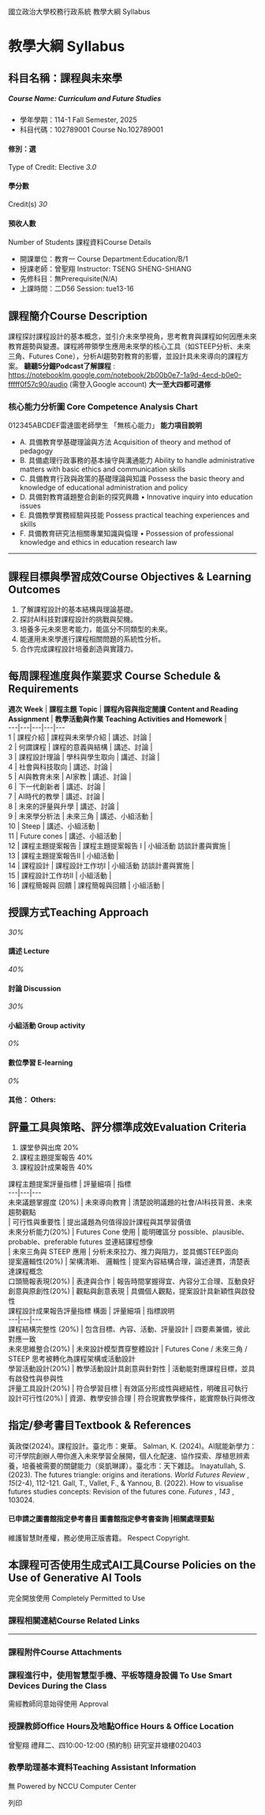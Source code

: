 國立政治大學校務行政系統 教學大綱 Syllabus
# 教學大綱 Syllabus
##  科目名稱：課程與未來學
#####  Course Name: Curriculum and Future Studies
  * 學年學期：114-1 Fall Semester, 2025 
  * 科目代碼：102789001 Course No.102789001


#### 修別：選
Type of Credit: Elective 
_3.0_
#### 學分數
Credit(s)
_30_
#### 預收人數
Number of Students
課程資料Course Details
  * 開課單位：教育一 Course Department:Education/B/1 
  * 授課老師：曾聖翔 Instructor: TSENG SHENG-SHIANG 
  * 先修科目：無Prerequisite(N/A)
  * 上課時間：二D56 Session: tue13-16


##  課程簡介Course Description
課程探討課程設計的基本概念，並引介未來學視角，思考教育與課程如何因應未來教育趨勢與變遷。課程將帶領學生應用未來學的核心工具（如STEEP分析、未來三角、Futures Cone），分析AI趨勢對教育的影響，並設計具未來導向的課程方案。
**聽聽5分鐘Podcast了解課程** : https://notebooklm.google.com/notebook/2b00b0e7-1a9d-4ecd-b0e0-fffff0f57c90/audio (需登入Google account)
**大一至大四都可選修**
###  核心能力分析圖 Core Competence Analysis Chart
012345ABCDEF雷達圖老師學生
「無核心能力」 
**能力項目說明**
  * A. 具備教育學基礎理論與方法 Acquisition of theory and method of pedagogy
  * B. 具備處理行政事務的基本操守與溝通能力 Ability to handle administrative matters with basic ethics and communication skills
  * C. 具備教育行政與政策的基礎理論與知識 Possess the basic theory and knowledge of educational administration and policy
  * D. 具備對教育議題整合創新的探究興趣 • Innovative inquiry into education issues
  * E. 具備教學實務經驗與技能 Possess practical teaching experiences and skills
  * F. 具備教育研究法相關專業知識與倫理 • Possession of professional knowledge and ethics in education research law


* * *
##  課程目標與學習成效Course Objectives & Learning Outcomes 
  1. 了解課程設計的基本結構與理論基礎。
  2. 探討AI科技對課程設計的挑戰與契機。
  3. 培養多元未來思考能力，能區分不同類型的未來。
  4. 能運用未來學進行課程相關問題的系統性分析。
  5. 合作完成課程設計培養創造與實踐力。


##  每周課程進度與作業要求 Course Schedule & Requirements
**週次** **Week** |  **課程主題** **Topic** |  **課程內容與指定閱讀** **Content and Reading Assignment** |  **教學活動與作業** **Teaching Activities and Homework** |   
---|---|---|---|---  
1 |  課程介紹 |  課程與未來學介紹 |  講述、討論 |   
2 |  何謂課程 |  課程的意義與結構 |  講述、討論 |   
3 |  課程設計理論 |  學科與學生取向 |  講述、討論 |   
4 |  社會與科技取向 |  講述、討論 |   
5 |  AI與教育未來 |  AI家教 |  講述、討論 |   
6 |  下一代創新者 |  講述、討論 |   
7 |  AI時代的教學 |  講述、討論 |   
8 |  未來的評量與升學 |  講述、討論 |   
9 |  未來學分析法 |  未來三角 |  講述、小組活動 |   
10 |  Steep |  講述、小組活動 |   
11 |  Future cones |  講述、小組活動 |   
12 |  課程主題提案報告 |  課程主題提案報告 I |  小組活動 訪談計畫與實施 |   
13 |  課程主題提案報告II |  小組活動 |   
14 |  課程設計 |  課程設計工作坊I |  小組活動 訪談計畫與實施 |   
15 |  課程設計工作坊II |  小組活動 |   
16 |  課程簡報與 回饋 |  課程簡報與回饋 |  小組活動 |   
##  授課方式Teaching Approach
_30%_
####  講述 Lecture
_40%_
####  討論 Discussion
_30%_
####  小組活動 Group activity
_0%_
####  數位學習 E-learning
_0%_
####  其他： Others:
##  評量工具與策略、評分標準成效Evaluation Criteria
  1. 課堂參與出席 20%
  2. 課程主題提案報告 40%
  3. 課程設計成果報告 40%


課程主題提案評量指標
|  評量細項 |  指標  
---|---|---  
未來議題掌握度 (20%) |  未來導向教育 |  清楚說明議題的社會/AI科技背景、未來趨勢觀點  
|  可行性與重要性 |  提出議題為何值得設計課程與其學習價值  
未來分析能力(20%) |  Futures Cone  使用 |  能明確區分 possible、plausible、probable、preferable futures 並連結課程想像  
|  未來三角與 STEEP 應用 |  分析未來拉力、推力與阻力，並具備STEEP面向  
提案邏輯性(20%) |  架構清晰、 邏輯性 |  提案內容結構合理，論述連貫，清楚表達課程概念  
口頭簡報表現(20%) |  表達與合作 |  報告時間掌握得宜、內容分工合理、互動良好  
創意與原創性(20%) |  觀點與創意表現 |  具備個人觀點，提案設計具新穎性與啟發性  
課程設計成果報告評量指標
構面 |  評量細項 |  指標說明  
---|---|---  
課程結構完整性 (20%) |  包含目標、內容、活動、評量設計 |  四要素兼備，彼此對應一致  
未來思維整合(20%) |  未來設計模型貫穿整體設計 |  Futures Cone / 未來三角 / STEEP 思考被轉化為課程架構或活動設計  
學習活動設計(20%) |  教學活動設計具創意與針對性 |  活動能對應課程目標，並具有啟發性與參與性  
評量工具設計(20%) |  符合學習目標 |  有效區分形成性與總結性，明確且可執行  
設計可行性(20%) |  資源、教學安排合理 |  符合現實教學條件，能實際執行與修改  
##  指定/參考書目Textbook & References
黃政傑(2024)。課程設計。臺北市：東華。
Salman, K. (2024)。AI賦能新學力：可汗學院創辦人帶你進入未來學習全展開，個人化配速、協作探索、厚植思辨素養，培養被需要的關鍵能力（吳凱琳譯）。臺北市：天下雜誌。
Inayatullah, S. (2023). The futures triangle: origins and iterations.  _World Futures Review_ ,  _15_(2-4), 112-121.
Gall, T., Vallet, F., & Yannou, B. (2022). How to visualise futures studies concepts: Revision of the futures cone.  _Futures_ ,  _143_ , 103024.
####  已申請之圖書館指定參考書目  圖書館指定參考書查詢 |相關處理要點
維護智慧財產權，務必使用正版書籍。 Respect Copyright.
##  本課程可否使用生成式AI工具Course Policies on the Use of Generative AI Tools
完全開放使用 Completely Permitted to Use
###  課程相關連結Course Related Links
* * *
###  課程附件Course Attachments
###  課程進行中，使用智慧型手機、平板等隨身設備 To Use Smart Devices During the Class
需經教師同意始得使用  Approval
###  授課教師Office Hours及地點Office Hours & Office Location
曾聖翔 禮拜二、四10:00-12:00 (預約制)
研究室井塘樓020403 
###  教學助理基本資料Teaching Assistant Information
無
Powered by NCCU Computer Center
  
列印
